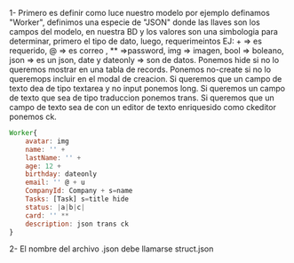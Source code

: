 1- Primero es definir como luce nuestro modelo por ejemplo definamos "Worker",
definimos una especie de "JSON" donde las llaves son los campos del modelo,
en nuestra BD y los valores son una simbologia para determinar, primero el tipo de dato,
luego, requerimeintos EJ: + => es requerido, @ => es correo , ** =>password, img => imagen,
bool => boleano, json => es un json, date y dateonly => son de datos.
Ponemos hide si no lo queremos mostrar en una tabla de records.
Ponemos no-create si no lo queremops incluir en el modal de creacion.
Si queremos que un campo de texto dea de tipo textarea y no input ponemos long.
Si queremos un campo de texto que sea de tipo traduccion ponemos trans.
Si queremos que un campo de texto sea de con un editor de texto enriquesido como ckeditor ponemos ck.

```javascript
Worker{
    avatar: img 
    name: '' + 
    lastName: '' + 
    age: 12 + 
    birthday: dateonly
    email: '' @ + u
    CompanyId: Company + s=name 
    Tasks: [Task] s=title hide
    status: |a|b|c|
    card: '' **
    description: json trans ck
} 
```


2- El nombre del archivo .json debe llamarse struct.json
